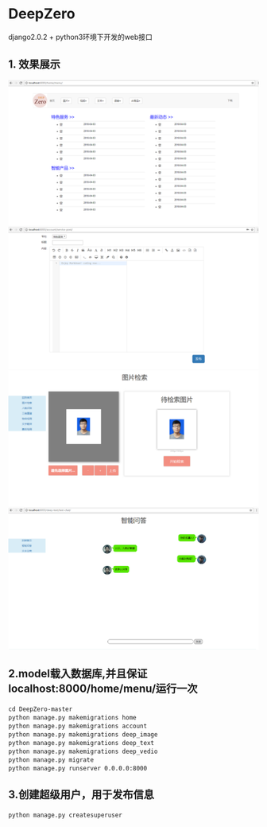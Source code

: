 # DeepZero
django2.0.2 + python3环境下开发的web接口

## 1. 效果展示  
![image](https://github.com/shen1994/README/raw/master/images/menu.jpg)
![image](https://github.com/shen1994/README/raw/master/images/blog_submit.jpg)
![image](https://github.com/shen1994/README/raw/master/images/image_retrieval.jpg)
![image](https://github.com/shen1994/README/raw/master/images/text_chat.jpg)

## 2.model载入数据库,并且保证localhost:8000/home/menu/运行一次  
`cd DeepZero-master`  
`python manage.py makemigrations home`  
`python manage.py makemigrations account`  
`python manage.py makemigrations deep_image`  
`python manage.py makemigrations deep_text`  
`python manage.py makemigrations deep_vedio`  
`python manage.py migrate`  
`python manage.py runserver 0.0.0.0:8000`  

## 3.创建超级用户，用于发布信息  
`python manage.py createsuperuser`
